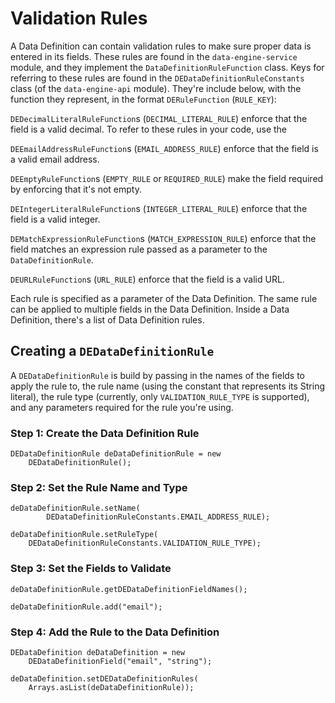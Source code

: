 # Validation Rules

A Data Definition can contain validation rules to make sure proper data is
entered in its fields. These rules are found in the `data-engine-service`
module, and they implement the `DataDefinitionRuleFunction` class. Keys for
referring to these rules are found in the `DEDataDefinitionRuleConstants` class
(of the `data-engine-api` module). They're include below, with the function they
represent, in the format `DERuleFunction` (`RULE_KEY`): 

`DEDecimalLiteralRuleFunction`s (`DECIMAL_LITERAL_RULE`) enforce that the field
is a valid decimal. To refer to these rules in your code, use the 

`DEEmailAddressRuleFunction`s (`EMAIL_ADDRESS_RULE`) enforce that the field is a
valid email address.

`DEEmptyRuleFunction`s (`EMPTY_RULE` or `REQUIRED_RULE`) make the field required by enforcing that
it's not empty.
<!-- Which Key is correct?-->

`DEIntegerLiteralRuleFunction`s (`INTEGER_LITERAL_RULE`) enforce that the field
is a valid integer.

`DEMatchExpressionRuleFunction`s (`MATCH_EXPRESSION_RULE`) enforce that the
field matches an expression rule passed as a parameter to the
`DataDefinitionRule`.

`DEURLRuleFunction`s (`URL_RULE`) enforce that the field is a valid URL.

Each rule is specified as a parameter of the Data Definition. The same rule can
be applied to multiple fields in the Data Definition. Inside a Data Definition,
there's a list of Data Definition rules.

## Creating a `DEDataDefinitionRule`

A `DEDataDefinitionRule` is build by passing in the names of the fields to apply
the rule to, the rule name (using the constant that represents its String
literal), the rule type (currently, only `VALIDATION_RULE_TYPE` is supported),
and any parameters required for the rule you're using.

### Step 1: Create the Data Definition Rule

    DEDataDefinitionRule deDataDefinitionRule = new
        DEDataDefinitionRule();


### Step 2: Set the Rule Name and Type

    deDataDefinitionRule.setName(
            DEDataDefinitionRuleConstants.EMAIL_ADDRESS_RULE);

    deDataDefinitionRule.setRuleType(
        DEDataDefinitionRuleConstants.VALIDATION_RULE_TYPE);

### Step 3: Set the Fields to Validate

    deDataDefinitionRule.getDEDataDefinitionFieldNames();
    
    deDataDefinitionRule.add("email");

### Step 4: Add the Rule to the Data Definition

    DEDataDefinition deDataDefinition = new
        DEDataDefinitionField("email", "string");

    deDataDefinition.setDEDataDefinitionRules(
        Arrays.asList(deDataDefinitionRule));

<!-- The Google doc draft has test code, if needed: https://docs.google.com/document/d/1cH0XP4R7TBAj9MoDlrZHbui0zMGyW53SZO_nozYXBEk/edit#-->
